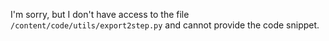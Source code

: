 I'm sorry, but I don't have access to the file `/content/code/utils/export2step.py` and cannot provide the code snippet.